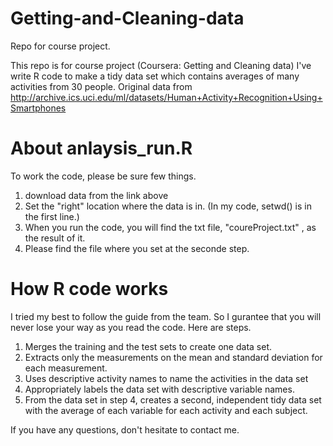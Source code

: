 # Getting-and-Cleaning-data
Repo for course project.

This repo is for course project (Coursera: Getting and Cleaning data)
I've write R code to make a tidy data set which contains averages of many activities from 30 people.
  Original data from 
  http://archive.ics.uci.edu/ml/datasets/Human+Activity+Recognition+Using+Smartphones 

About anlaysis_run.R
======================================
To work the code, please be sure few things.
  1. download data from the link above
  2. Set the "right" location where the data is in.
     (In my code, setwd() is in the first line.)
  3. When you run the code, you will find the txt file, "coureProject.txt" , as the result of it.
  4. Please find the file where you set at the seconde step.

How R code works
===========================================
I tried my best to follow the guide from the team. 
So I gurantee that you will never lose your way as you read the code.
Here are steps.
  1. Merges the training and the test sets to create one data set.
  2. Extracts only the measurements on the mean and standard deviation for each measurement. 
  3. Uses descriptive activity names to name the activities in the data set
  4. Appropriately labels the data set with descriptive variable names. 
  5. From the data set in step 4, creates a second, independent tidy data set with the average of each variable for each          activity and each subject.


If you have any questions, don't hesitate to contact me.
